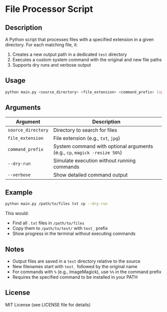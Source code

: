 # File Processor Script

## Description
A Python script that processes files with a specified extension in a given directory. For each matching file, it:
1. Creates a new output path in a dedicated `test` directory
2. Executes a custom system command with the original and new file paths
3. Supports dry runs and verbose output

## Usage
```bash
python main.py <source_directory> <file_extension> <command_prefix> [options]
```

## Arguments
| Argument | Description |
|---------|-------------|
| `source_directory` | Directory to search for files |
| `file_extension` | File extension (e.g., `txt`, `jpg`) |
| `command_prefix` | System command with optional arguments (e.g., `cp`, `magick -resize 50%`) |
| `--dry-run` | Simulate execution without running commands |
| `--verbose` | Show detailed command output |

## Example
```bash
python main.py /path/to/files txt cp --dry-run
```
This would:
- Find all `.txt` files in `/path/to/files`
- Copy them to `/path/to/test/` with `test_` prefix
- Show progress in the terminal without executing commands

## Notes
- Output files are saved in a `test` directory relative to the source
- New filenames start with `test_` followed by the original name
- For commands with `%` (e.g., ImageMagick), use `%%` in the command prefix
- Requires the specified command to be installed in your PATH

## License
MIT License (see LICENSE file for details)
